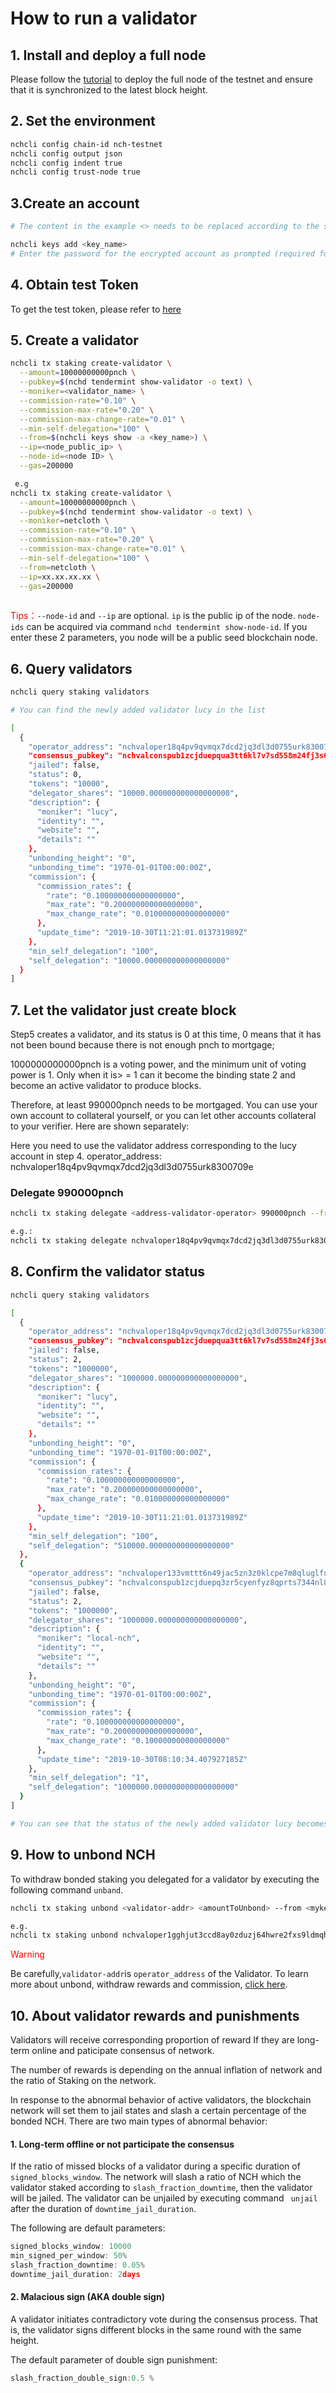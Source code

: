 # How to run a validator

## 1. Install and deploy a full node

Please follow the [tutorial](../get-started/how-to-join-testnet.md) to deploy the full node of the testnet and ensure that it is synchronized to the latest block height.

## 2. Set the environment

```bash
nchcli config chain-id nch-testnet
nchcli config output json
nchcli config indent true
nchcli config trust-node true
```

## 3.Create an account

```bash
# The content in the example <> needs to be replaced according to the situation.

nchcli keys add <key_name>
# Enter the password for the encrypted account as prompted (required for subsequent transactions), and carefully save the information returned by the command
```

## 4. Obtain test Token

To get the test token, please refer to [here](../get-started/testcoin.md)

## 5. Create a validator

```bash
nchcli tx staking create-validator \
  --amount=10000000000pnch \
  --pubkey=$(nchd tendermint show-validator -o text) \
  --moniker=<validator_name> \
  --commission-rate="0.10" \
  --commission-max-rate="0.20" \
  --commission-max-change-rate="0.01" \
  --min-self-delegation="100" \
  --from=$(nchcli keys show -a <key_name>) \
  --ip=<node_public_ip> \
  --node-id=<node ID> \
  --gas=200000

 e.g
nchcli tx staking create-validator \
  --amount=10000000000pnch \
  --pubkey=$(nchd tendermint show-validator -o text) \
  --moniker=netcloth \
  --commission-rate="0.10" \
  --commission-max-rate="0.20" \
  --commission-max-change-rate="0.01" \
  --min-self-delegation="100" \
  --from=netcloth \
  --ip=xx.xx.xx.xx \
  --gas=200000
  
```


<font color=red>Tips：</font>```--node-id``` and ```--ip``` are optional.
```ip``` is the public ip of the node. ```node-ids``` can be acquired via command ```nchd tendermint show-node-id```. If you enter these 2 parameters, you node will be a public seed blockchain node.

## 6. Query validators

```bash
nchcli query staking validators

# You can find the newly added validator lucy in the list

[
  {
    "operator_address": "nchvaloper18q4pv9qvmqx7dcd2jq3dl3d0755urk8300709e",
    "consensus_pubkey": "nchvalconspub1zcjduepqua3tt6kl7v7sd558m24fj3s039fhmsxcv9fc49rqn0uwcuelvrmsdp3hwt",
    "jailed": false,
    "status": 0,
    "tokens": "10000",
    "delegator_shares": "10000.000000000000000000",
    "description": {
      "moniker": "lucy",
      "identity": "",
      "website": "",
      "details": ""
    },
    "unbonding_height": "0",
    "unbonding_time": "1970-01-01T00:00:00Z",
    "commission": {
      "commission_rates": {
        "rate": "0.100000000000000000",
        "max_rate": "0.200000000000000000",
        "max_change_rate": "0.010000000000000000"
      },
      "update_time": "2019-10-30T11:21:01.013731989Z"
    },
    "min_self_delegation": "100",
    "self_delegation": "10000.000000000000000000"
  }
]

```

## 7. Let the validator just create block

Step5 creates a validator, and its status is 0 at this time, 0 means that it has not been bound because there is not enough pnch to mortgage;

1000000000000pnch is a voting power, and the minimum unit of voting power is 1. Only when it is> = 1 can it become the binding state 2 and become an active validator to produce blocks.

Therefore, at least 990000pnch needs to be mortgaged. You can use your own account to collateral yourself, or you can let other accounts collateral to your verifier. Here are shown separately:

Here you need to use the validator address corresponding to the lucy account in step 4. operator_address: nchvaloper18q4pv9qvmqx7dcd2jq3dl3d0755urk8300709e

### Delegate 990000pnch

```bash
nchcli tx staking delegate <address-validator-operator> 990000pnch --from=<key name>

e.g.:
nchcli tx staking delegate nchvaloper18q4pv9qvmqx7dcd2jq3dl3d0755urk8300709e 990000pnch --from=$(nchcli keys show -a <key name>) --gas=200000 --gas-prices=1000.0pnch
```

## 8. Confirm the validator status

```bash
nchcli query staking validators

[
  {
    "operator_address": "nchvaloper18q4pv9qvmqx7dcd2jq3dl3d0755urk8300709e",
    "consensus_pubkey": "nchvalconspub1zcjduepqua3tt6kl7v7sd558m24fj3s039fhmsxcv9fc49rqn0uwcuelvrmsdp3hwt",
    "jailed": false,
    "status": 2,
    "tokens": "1000000",
    "delegator_shares": "1000000.000000000000000000",
    "description": {
      "moniker": "lucy",
      "identity": "",
      "website": "",
      "details": ""
    },
    "unbonding_height": "0",
    "unbonding_time": "1970-01-01T00:00:00Z",
    "commission": {
      "commission_rates": {
        "rate": "0.100000000000000000",
        "max_rate": "0.200000000000000000",
        "max_change_rate": "0.010000000000000000"
      },
      "update_time": "2019-10-30T11:21:01.013731989Z"
    },
    "min_self_delegation": "100",
    "self_delegation": "510000.000000000000000000"
  },
  {
    "operator_address": "nchvaloper133vmttt6n49jac5zn3z0klcpe7m8qluglfu58z",
    "consensus_pubkey": "nchvalconspub1zcjduepq3zr5cyenfyz8qprts7344nl8gclm3st669hyrhgy9gae7l8ajuus5uttte",
    "jailed": false,
    "status": 2,
    "tokens": "1000000",
    "delegator_shares": "1000000.000000000000000000",
    "description": {
      "moniker": "local-nch",
      "identity": "",
      "website": "",
      "details": ""
    },
    "unbonding_height": "0",
    "unbonding_time": "1970-01-01T00:00:00Z",
    "commission": {
      "commission_rates": {
        "rate": "0.100000000000000000",
        "max_rate": "0.200000000000000000",
        "max_change_rate": "0.100000000000000000"
      },
      "update_time": "2019-10-30T08:10:34.407927185Z"
    },
    "min_self_delegation": "1",
    "self_delegation": "1000000.000000000000000000"
  }
]

# You can see that the status of the newly added validator lucy becomes 2, an active validator, you can check the block status through the block browser
```
## 9. How to unbond NCH
To withdraw bonded staking you delegated for a validator by executing the following command ```unband```.

```bash
nchcli tx staking unbond <validator-addr> <amountToUnbond> --from <mykey> --gas <gasPrice> --gas-prices <gasPrice>

e.g.
nchcli tx staking unbond nchvaloper1gghjut3ccd8ay0zduzj64hwre2fxs9ldmqhffj 10000000000000pnch --from netcloth --gas=200000 --gas-prices=1000.0pnch
```

<font color=red>Warning</font>

 Be carefully,```validator-addr```is ```operator_address``` of the Validator.
 To learn more about unbond, withdraw rewards and commission, [click here](../software/nchcli.md#Validators).


## 10. About validator rewards and punishments

Validators will receive corresponding proportion of reward If they are long-term online and paticipate consensus of network.

The number of rewards is depending on the annual inflation of network and the ratio of Staking on the network.

In response to the abnormal behavior of active validators, the blockchain network will set them to jail states and slash a certain percentage of the bonded NCH. There are two main types of abnormal behavior:


#### 1. Long-term offline or not participate the consensus 

If the ratio of missed blocks of a validator during a specific duration of ```signed_blocks_window```. The network will slash a ratio of NCH which the validator staked according to ```slash_fraction_downtime```, then the validator will be jailed. The validator can be unjailed by executing command ``` unjail``` after the duration of ```downtime_jail_duration```.

The following are default parameters:

```javascript
signed_blocks_window: 10000
min_signed_per_window: 50%
slash_fraction_downtime: 0.05%
downtime_jail_duration: 2days
```

#### 2. Malacious sign (AKA double sign) 

A validator initiates contradictory vote during the consensus process. That is, the validator signs different blocks in the same round with the same height.

The default parameter of double sign punishment:

```javascript
slash_fraction_double_sign:0.5 %
```